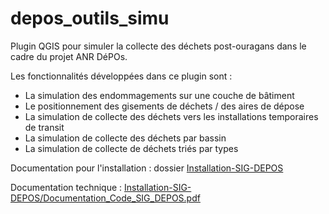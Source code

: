 # depos_outils_simu
Plugin QGIS pour simuler la collecte des déchets post-ouragans dans le cadre du projet ANR DéPOs.

Les fonctionnalités développées dans ce plugin sont :
- La simulation des endommagements sur une couche de bâtiment
- Le positionnement des gisements de déchets / des aires de dépose
- La simulation de collecte des déchets vers les installations temporaires de transit
- La simulation de collecte des déchets par bassin
- La simulation de collecte de déchets triés par types

Documentation pour l'installation : dossier [Installation-SIG-DEPOS](https://github.com/quythytruong/depos_outils_simu/tree/main/Installation-SIG-DEPOS)

Documentation technique : [Installation-SIG-DEPOS/Documentation_Code_SIG_DEPOS.pdf](https://github.com/quythytruong/depos_outils_simu/blob/main/Installation-SIG-DEPOS/Documentation_Code_SIG_DEPOS.pdf)

